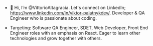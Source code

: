 - 👋 Hi, I’m @VittorioAltagracia. Let's connect on LinkedIn; https://www.linkedin.com/in/viktor-palatnykdev/. Developer & QA Engineer who is passionate about coding.

- Targeting: Software QA Engineer, SDET, Web Developer, Front End Engineer roles with an emphasis on React. Eager to learn other technologies and grow together with others.

<!---
VittorioAltagracia/VittorioAltagracia is a ✨ special ✨ repository because its `README.md` (this file) appears on your GitHub profile.
You can click the Preview link to take a look at your changes.
--->
